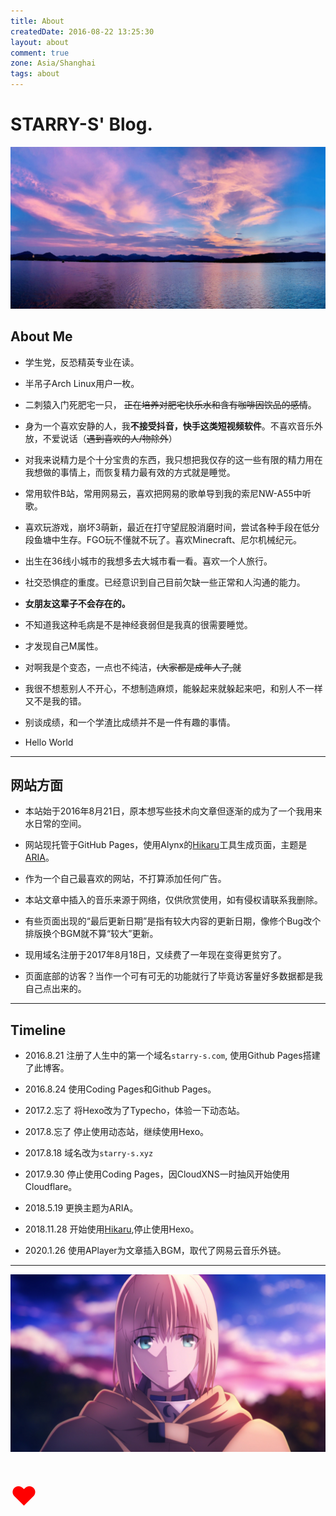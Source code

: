 ```yaml
---
title: About
createdDate: 2016-08-22 13:25:30
layout: about
comment: true
zone: Asia/Shanghai
tags: about
---
```

# STARRY-S' Blog.

![](images/westlake.jpg)

<!--aplayer
{
    "name": "夏恋",
    "artist": "Otokaze",
    "url": "https://music.starry-s.xyz/music/Otokaze - 夏恋.m4a",
    "cover": "https://music.starry-s.xyz/music/cover/4450823069239492.jpg"
}
-->

## About Me


* 学生党，反恐精英专业在读。

* 半吊子Arch Linux用户一枚。

* 二刺猿入门死肥宅一只， ~~正在培养对肥宅快乐水和含有咖啡因饮品的感情~~。

* 身为一个喜欢安静的人，我**不接受抖音，快手这类短视频软件**。不喜欢音乐外放，不爱说话（~~遇到喜欢的人/物除外~~）

* 对我来说精力是个十分宝贵的东西，我只想把我仅存的这一些有限的精力用在我想做的事情上，而恢复精力最有效的方式就是睡觉。

* 常用软件B站，常用网易云，喜欢把网易的歌单导到我的索尼NW-A55中听歌。

* 喜欢玩游戏，崩坏3萌新，最近在打守望屁股消磨时间，尝试各种手段在低分段鱼塘中生存。FGO玩不懂就不玩了。喜欢Minecraft、尼尔机械纪元。

* 出生在36线小城市的我想多去大城市看一看。喜欢一个人旅行。

* 社交恐惧症的重度。已经意识到自己目前欠缺一些正常和人沟通的能力。

* **女朋友这辈子不会存在的。**

* 不知道我这种毛病是不是神经衰弱但是我真的很需要睡觉。

* 才发现自己M属性。

* 对啊我是个变态，一点也不纯洁，~~(大家都是成年人了,就~~

* 我很不想惹别人不开心，不想制造麻烦，能躲起来就躲起来吧，和别人不一样又不是我的错。

* 别谈成绩，和一个学渣比成绩并不是一件有趣的事情。

* Hello World

----

## 网站方面

* 本站始于2016年8月21日，原本想写些技术向文章但逐渐的成为了一个我用来水日常的空间。

* 网站现托管于GitHub Pages，使用Alynx的[Hikaru](https://github.com/AlynxZhou/hikaru/)工具生成页面，主题是[ARIA](https://github.com/AlynxZhou/hikaru-theme-aria)。

* 作为一个自己最喜欢的网站，不打算添加任何广告。

* 本站文章中插入的音乐来源于网络，仅供欣赏使用，如有侵权请联系我删除。

* 有些页面出现的“最后更新日期”是指有较大内容的更新日期，像修个Bug改个排版换个BGM就不算“较大”更新。

* 现用域名注册于2017年8月18日，又续费了一年现在变得更贫穷了。

* 页面底部的访客？当作一个可有可无的功能就行了毕竟访客量好多数据都是我自己点出来的。

----

## Timeline

* 2016.8.21  注册了人生中的第一个域名`starry-s.com`, 使用Github Pages搭建了此博客。

* 2016.8.24  使用Coding Pages和Github Pages。

* 2017.2.忘了 将Hexo改为了Typecho，体验一下动态站。

* 2017.8.忘了 停止使用动态站，继续使用Hexo。

* 2017.8.18  域名改为`starry-s.xyz`

* 2017.9.30  停止使用Coding Pages，因CloudXNS一时抽风开始使用Cloudflare。

* 2018.5.19  更换主题为ARIA。

* 2018.11.28 开始使用[Hikaru](https://github.com/AlynxZhou/hikaru/),停止使用Hexo。

* 2020.1.26 使用APlayer为文章插入BGM，取代了网易云音乐外链。

----

![Saber](images/saber.jpg)


<p style="font-size:300%; color:#FF0000;">&hearts;</p>
